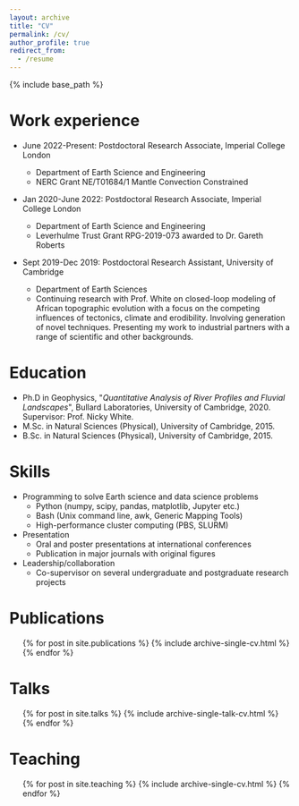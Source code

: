 ```yaml
---
layout: archive
title: "CV"
permalink: /cv/
author_profile: true
redirect_from:
  - /resume
---
```


{% include base_path %}

Work experience
======
* June 2022-Present: Postdoctoral Research Associate, Imperial College London
  * Department of Earth Science and Engineering
  * NERC Grant NE/T01684/1 Mantle Convection Constrained

* Jan 2020-June 2022: Postdoctoral Research Associate, Imperial College London
  * Department of Earth Science and Engineering
  * Leverhulme Trust Grant RPG-2019-073 awarded to Dr. Gareth Roberts

* Sept 2019-Dec 2019: Postdoctoral Research Assistant, University of Cambridge
  * Department of Earth Sciences
  * Continuing research with Prof. White on closed-loop modeling of African topographic evolution with a focus on the competing influences of tectonics, climate and erodibility. Involving generation of novel techniques. Presenting my work to industrial partners with a range of scientific and other backgrounds.


Education
======
* Ph.D in Geophysics, "*Quantitative Analysis of River Profiles and Fluvial Landscapes*", Bullard Laboratories, University of Cambridge, 2020. Supervisor: Prof. Nicky White.
* M.Sc. in Natural Sciences (Physical), University of Cambridge, 2015.
* B.Sc. in Natural Sciences (Physical), University of Cambridge, 2015.


Skills
======
* Programming to solve Earth science and data science problems
  * Python (numpy, scipy, pandas, matplotlib, Jupyter etc.)
  * Bash (Unix command line, awk, Generic Mapping Tools)
  * High-performance cluster computing (PBS, SLURM)
* Presentation
  * Oral and poster presentations at international conferences
  * Publication in major journals with original figures
* Leadership/collaboration
  * Co-supervisor on several undergraduate and postgraduate research projects 

Publications
======
  <ul>{% for post in site.publications %}
    {% include archive-single-cv.html %}
  {% endfor %}</ul>
  
Talks
======
  <ul>{% for post in site.talks %}
    {% include archive-single-talk-cv.html %}
  {% endfor %}</ul>
  
Teaching
======
  <ul>{% for post in site.teaching %}
    {% include archive-single-cv.html %}
  {% endfor %}</ul>
  
[//]: # (Service and leadership)
[//]: # (======)
[//]: # (* Currently signed in to 43 different slack teams)

